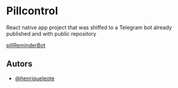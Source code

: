 # Pillcontrol

React native app project that was shiffed to a Telegram bot already published and with public repository

[pillReminderBot](https://github.com/henriqueleote/pillStockReminderBot)

## Autors

- [@henriqueleote](https://www.github.com/henriqueleote)
